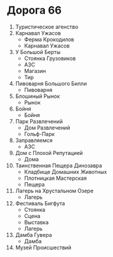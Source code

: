 # Дорога 66

1.  Туристическое агенство
2.  Карнавал Ужасов
    *   Ферма Крокодилов
    *   Карнавал Ужасов
3.  У Большой Берты
    *   Стоянка Грузовиков
    *   АЗС
    *   Магазин
    *   Тир
4.  Пивоварня Большого Билли
    *   Пивоварня
5.  Блошиный Рынок
    *   Рынок
6.  Бойня
    *   Бойня
7.  Парк Развлечений
    *   Дом Развлечений
    *   Гольф-Парк
8.  Заправляемся
    *   АЗС
9.  Дом с Плохой Репутацией
    *   Дома
10. Таинственная Пещера Динозавра
    *   Кладбище Домашних Животных
    *   Плотницкая Мастерская
    *   Пещера
11. Лагерь на Хрустальном Озере
    *   Лагерь
12. Фестиваль Бигфута
    *   Стоянка
    *   Сцена
    *   Выставка
    *   Лагерь
13. Дамба Гувера
    *   Дамба
14. Музей Происшествий
